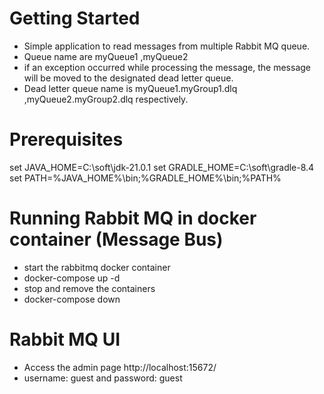 # Getting Started
- Simple application to read messages from multiple Rabbit MQ queue.
- Queue name are myQueue1 ,myQueue2
- if an exception occurred while processing the message, the message will be moved to the designated dead letter queue.
- Dead letter queue name is myQueue1.myGroup1.dlq ,myQueue2.myGroup2.dlq respectively.


# Prerequisites
set JAVA_HOME=C:\soft\jdk-21.0.1
set GRADLE_HOME=C:\soft\gradle-8.4
set PATH=%JAVA_HOME%\bin;%GRADLE_HOME%\bin;%PATH%
# Running Rabbit MQ in docker container (Message Bus)
- start the rabbitmq docker container
- docker-compose up -d
- stop and remove the containers
- docker-compose  down
# Rabbit MQ UI
- Access the admin page http://localhost:15672/
- username: guest and password: guest